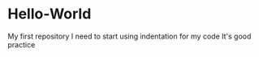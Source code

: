 # Hello-World
My first repository
  I need to start using indentation for my code
    It's good practice

